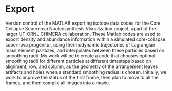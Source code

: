 # Export
Version control of the MATLAB exporting isotope data codes for the Core Collapse Supernova Nucleosynthesis Visualization project, apart of the larger UT-ORNL CHIMERA collaboration. These Matlab codes are used to export density and abundance information within a simulated core-collapse supernova progenitor, using thermodynamic trajectories of Lagrangian mass element particles, and interpolates between these particles based on smoothing radii. My work will be to create a code that chooses optimal smoothing radii for different particles at different timesteps based on alignment, row, and column, as the geometry of the arrangement leaves artifacts and holes when a standard smoothing radius is chosen. Initially, we work to improve the status of the first frame, then plan to move to all the frames, and then compile all images into a movie. 

